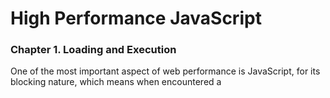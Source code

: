 # High Performance JavaScript

### Chapter 1. Loading and Execution

One of the most important aspect of web performance is JavaScript, for its blocking nature, which means when encountered a <script> the browser will stop everything while JavaScript code is being executing no matter the code is inline, import from external.

#### Script Positioning

Since JavaScript code blocks the page from rendering until if has fully downloaded and executed.

> The best approach is to put the <script> at the bottom of body

#### Non-blocking Script

+ **`defer`** : Indicate that this script do not modify DOM so it can be deferred executing safely after everything is loaded. The time of execution is before window.onload triggered.

+ **Dynamic script element**: Create a script element using JavaScript, and best to append it to <head>.

  ```javascript
  var script = document.createElement("script");
  script.type = "text/javascript";
  script.src = "file1.js"; 
  document.getElementsByTagName("head")[0].appendChild(script);
  ```

  By using this method, it is important that download and execute the script do not block other process of the page.

  ```javascript
  function loadScript(url, callback){
      var script = document.createElement("script") 
      script.type = "text/javascript";
      if (script.readyState){ 
          script.onreadystatechange = function(){
              if (script.readyState == "loaded" || script.readyState == "complete"){ script.onreadystatechange = null;
              callback(); }
          
      };
  	} else { //Others script.onload = function(){
      	callback(); };
      }
      script.src = url;
      document.getElementsByTagName("head")[0].appendChild(script); 
  }
  ```

+ **XMLHttpRequest Script Injection**

  This approach including 3 steps:

  + Create an XMLHttpRequest to download the JavaScript file
  + Inject the JS using a dynamic <script> element

  ```javascript
  const xhr = XMLHttpRequest();
  xhr.open("GET", "file1.js", true);
  xhr.onreadystatechange = function() {
      if (xhr.readyState == 4) {
          if (xhr.status >= 200 && xhr.states < 300 || xhr.status == 304) {
              const script = document.createElement("script");
              script.type = "text/javascript";
              script.text = xhr.responseText;
              document.body.appendChild(script);
          }
      }
  }
  ```

  Advantages: 

  + The code returned is not executed right away, which gives you the flexibility to run it.

  Limitation:

  + There will be CORS problem which means you can not download it from CDN, which make this approach not used on large-scale web applications.

#### Recommended Nonblocking Pattern

1. Include the code neccesary for dynamically loading JavaScript (potentially just a loader function)
2. Load the rest of the code

For example,

```html
<script type="text/javascript" src="loader.js">
</script> <script type="text/javascript">
    loadScript("the-rest.js", function(){
    Application.init(); });
</script>
```



---

### Charpter 2 Data Access

There 4 ways of accessing a data

| Methods        | Description                    |
| -------------- | ------------------------------ |
| Literal Value  | Anything that is itself        |
| Variables      | A location for storing data    |
| Array items    | A numerically indexed location |
| Object members | A string indexed location      |

#### Managing Scope

Because it always takes longer to identify a variable on the scope chain with deeper level, it is suggested to manage the scope to avoid too much deep level access.

+ Scope Chain and Identifier Resolution

  In JavaScript, functions are represented as object, which means it has properties just like other objects. And such properties including external and internal properties. One of the internal properties is [[Scope]], which can not be accessed by developer. 

  Everytime a function is executed, a corresponding **execution context** is created by using funtion's [[Scope]] property. The values in [[Scope]] are copied to execution context.
